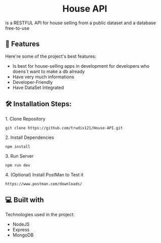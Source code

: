 <h1 align="center" id="title">House API</h1>

<p id="description">is a RESTFUL API for house selling from a public dataset and a database free-to-use</p>

  
  
<h2>🧐 Features</h2>

Here're some of the project's best features:

*   Is best for house-selling apps in development for developers who doens\`t want to make a db already
*   Have very much informations
*   Developer-Friendly
*   Have DataSet Integrated

<h2>🛠️ Installation Steps:</h2>

<p>1. Clone Repository</p>

```
git clone https://github.com/trudix121/House-API.git
```

<p>2. Install Dependencies</p>

```
npm install
```

<p>3. Run Server</p>

```
npm run dev
```

<p>4. (Optional) Install PostMan to Test it</p>

```
https://www.postman.com/downloads/
```

  
  
<h2>💻 Built with</h2>

Technologies used in the project:

*   NodeJS
*   Express
*   MongoDB